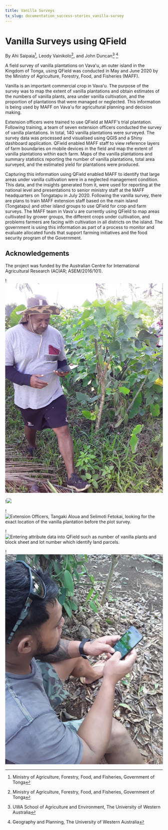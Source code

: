 ```yaml
---
title: Vanilla Surveys
tx_slug: documentation_success-stories_vanilla-survey
---
```


# Vanilla Surveys using QField

By Ahi Saipaia[^1], Leody Vainikolo[^1], and John Duncan[^2] [^3]
[^1]: Ministry of Agriculture, Forestry, Food, and Fisheries, Government of Tonga
[^2]: UWA School of Agriculture and Environment, The University of Western Australia
[^3]: Geography and Planning, The University of Western Australia

A field survey of vanilla plantations on Vava'u, an outer island in the
Kingdom of Tonga, using QField was conducted in May and June 2020 by the
Ministry of Agriculture, Forestry, Food, and Fisheries (MAFF).

Vanilla is an important commercial crop in Vava'u. The purpose of the
survey was to map the extent of vanilla plantations and obtain estimates
of the numbers of vanilla plants, area under vanilla cultivation, and
the proportion of plantations that were managed or neglected. This
information is being used by MAFF on Vava'u for agricultural planning
and decision making.

Extension officers were trained to use QField at MAFF's trial
plantation. Following training, a team of seven extension officers
conducted the survey of vanilla plantations. In total, 140 vanilla
plantations were surveyed. The survey data was processed and visualised
using QGIS and a Shiny dashboard application. QField enabled MAFF staff
to view reference layers of farm boundaries on mobile devices in the
field and map the extent of vanilla plantations within each farm. Maps
of the vanilla plantations and summary statistics reporting the number
of vanilla plantations, total area surveyed, and the estimated yield for
plantations were produced.

Capturing this information using QField enabled MAFF to identify that
large areas under vanilla cultivation were in a neglected management
condition. This data, and the insights generated from it, were used for
reporting at the national level and presentations to senior ministry
staff at the MAFF headquarters on Tongatapu in July 2020. Following the
vanilla survey, there are plans to train MAFF extension staff based on
the main island (Tongatapu) and other island groups to use QField for
crop and farm surveys. The MAFF team in Vava'u are currently using
QField to map areas cultivated by grower groups, the different crops
under cultivation, and problems farmers are facing with cultivation in
all districts on the island. The government is using this information as
part of a process to monitor and evaluate allocated funds that support
farming initiatives and the food security program of the Government.

## Acknowledgements

The project was funded by the Australian Centre for International
Agricultural Research (ACIAR; ASEM/2016/101).

!![](../assets/images/use_study_vanilla1.jpg)

!![](../assets/images/use_study_vanilla2.png)

!![Extension Officers, Tangaki Aloua and Selimoti Fetokai, looking for
the exact location of the vanilla plantation before the plot
survey.](../assets/images/use_study_vanilla3.jpg)

!![Entering attribute data into QField such as number of vanilla plants
and block sheet and lot number which identify land
parcels.](../assets/images/use_study_vanilla4.jpg)

!![](../assets/images/use_study_vanilla5.jpg)
